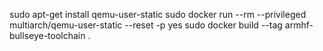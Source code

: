 sudo apt-get install qemu-user-static
sudo docker run --rm --privileged multiarch/qemu-user-static --reset -p yes
sudo docker build --tag armhf-bullseye-toolchain .
